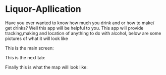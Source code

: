 # Liquor-Apllication
Have you ever wanted to know how much you drink and or how to make/ get drinks? Well this app will be helpful to you.
This app will provide tracking,making and location of anything to do with alcohol, below are some pictures of what it will look like

This is the main screen:



This is the next tab: 



Finally this is what the map will look like:
